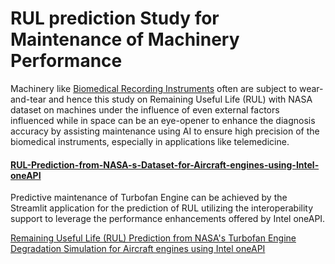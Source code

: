 # RUL prediction Study for Maintenance of Machinery Performance

Machinery like [Biomedical Recording Instruments](https://medium.com/@deepthiaj/unlocking-the-potential-of-biomedical-recording-instruments-addressing-challenges-b4acb3cd0b76) often are subject to wear-and-tear and hence this study on Remaining Useful Life (RUL) with NASA dataset on machines under the influence of even external factors influenced while in space can be an eye-opener to enhance the diagnosis accuracy by assisting maintenance using AI to ensure high precision of the biomedical instruments, especially in applications like telemedicine. 

#### [RUL-Prediction-from-NASA-s-Dataset-for-Aircraft-engines-using-Intel-oneAPI](https://community.intel.com/t5/Blogs/Tech-Innovation/Artificial-Intelligence-AI/oneAPI-DevSummit-for-AI-HPC-2023-From-ML-to-Generative-AI-Apps/post/1560932)

Predictive maintenance of Turbofan Engine can be achieved by the Streamlit application for the prediction of RUL utilizing the interoperability support to leverage the performance enhancements offered by Intel oneAPI. 

[Remaining Useful Life (RUL) Prediction from NASA's Turbofan Engine Degradation Simulation for Aircraft engines using Intel oneAPI](https://huggingface.co/spaces/deepthiaj/RUL_oneAPI)
